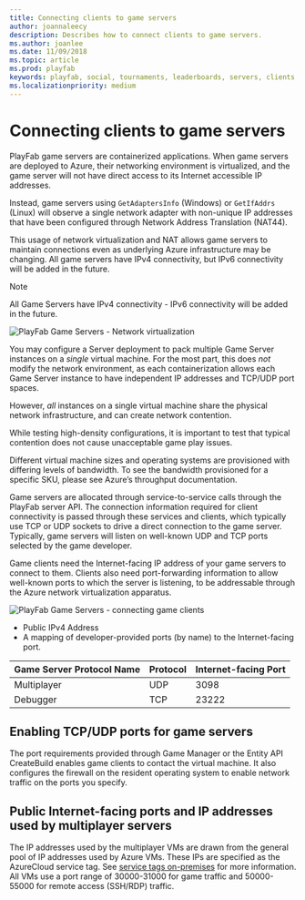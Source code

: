 ```yaml
---
title: Connecting clients to game servers 
author: joannaleecy
description: Describes how to connect clients to game servers.
ms.author: joanlee
ms.date: 11/09/2018
ms.topic: article
ms.prod: playfab
keywords: playfab, social, tournaments, leaderboards, servers, clients
ms.localizationpriority: medium
---
```


# Connecting clients to game servers

PlayFab game servers are containerized applications. When game servers are deployed to Azure, their networking environment is virtualized, and the game server will not have direct access to its Internet accessible IP addresses.

Instead, game servers using `GetAdaptersInfo` (Windows) or `GetIfAddrs` (Linux) will observe a single network adapter with non-unique IP addresses that have been configured through Network Address Translation (NAT44).

This usage of network virtualization and NAT allows game servers to maintain connections even as underlying Azure infrastructure may be changing. All game servers have IPv4 connectivity, but IPv6 connectivity will be added in the future.

> [!NOTE]
> All Game Servers have IPv4 connectivity - IPv6 connectivity will be added in the future.

![PlayFab Game Servers - Network virtualization](media/tutorials/playfab-game-servers-network-virtualization.png)  

You may configure a Server deployment to pack multiple Game Server instances on a *single* virtual machine. For the most part, this does *not* modify the network environment, as each containerization allows each Game Server instance to have independent IP addresses and TCP/UDP port spaces.

However, *all* instances on a single virtual machine share the physical network infrastructure, and can create network contention.

While testing high-density configurations, it is important to test that typical contention does not cause unacceptable game play issues.

Different virtual machine sizes and operating systems are provisioned with differing levels of bandwidth. To see the bandwidth provisioned for a specific SKU, please see Azure’s throughput documentation.

Game servers are allocated through service-to-service calls through the PlayFab server API. The connection information required for client connectivity is passed through these services and clients, which typically use TCP or UDP sockets to drive a direct connection to the game server. Typically, game servers will listen on well-known UDP and TCP ports selected by the game developer.

Game clients need the Internet-facing IP address of your game servers to connect to them. Clients also need port-forwarding information to allow well-known ports to which the server is listening, to be addressable through the Azure network virtualization apparatus.

![PlayFab Game Servers - connecting game clients](media/tutorials/playfab-game-servers-connecting-game-clients.png)  

- Public IPv4 Address
- A mapping of developer-provided ports (by name) to the Internet-facing port.

|Game Server Protocol Name|Protocol | Internet-facing Port|
| ------------- |-------------| -----|
|Multiplayer | UDP |  3098 |
|Debugger | TCP |  23222 |

## Enabling TCP/UDP ports for game servers

The port requirements provided through Game Manager or the Entity API CreateBuild enables game clients to contact the virtual machine. It also configures the firewall on the resident operating system to enable network traffic on the ports you specify.

## Public Internet-facing ports and IP addresses used by multiplayer servers

The IP addresses used by the multiplayer VMs are drawn from the general pool of IP addresses used by Azure VMs. These IPs are specified as the AzureCloud service tag. See [service tags on-premises](https://docs.microsoft.com/azure/virtual-network/service-tags-overview#service-tags-on-premises) for more information. All VMs use a port range of 30000-31000 for game traffic and 50000-55000 for remote access (SSH/RDP) traffic.
